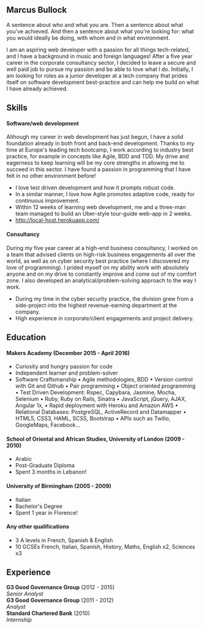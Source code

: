 ## Marcus Bullock

A sentence about who and what you are. Then a sentence about what you've achieved. And then a sentence about what you're looking for: what you would ideally be doing, with whom and in what environment.

I am an aspiring web developer with a passion for all things tech-related, and I have a background in music and foreign languages! After a five year career in the corporate consultancy sector, I decided to leave a secure and well paid job to pursue my passion and be able to love what I do. Initially, I am looking for roles as a junior developer at a tech company that prides itself on software development best-practice and can help me build on what I have already achieved.

## Skills

#### Software/web development

Although my career in web development has just begun, I have a solid foundation already in both front and back-end development. Thanks to my time at Europe's leading tech bootcamp, I work according to industry best practice, for example in concepts like Agile, BDD and TDD. My drive and eagerness to keep learning will be my core strengths in allowing me to succeed in this sector. I have found a passion in programming that I have felt in no other environment before!

- I love test driven development and how it prompts robust code.
- In a similar manner, I love how Agile promotes adaptive code, ready for continuous improvement.
- Within 12 weeks of learning web development, me and a three-man team managed to build an Uber-style tour-guide web-app in 2 weeks.
- http://local-host.herokuapp.com/


#### Consultancy

During my five year career at a high-end business consultancy, I worked on a team that advised clients on high-risk business engagements all over the world, as well as on cyber security best practice (where I discovered my love of programming). I prided myself on my ability work with absolutely anyone and on my drive to constantly improve and come out of my comfort zone. I also developed an analytical/problem-solving approach to the way I work.

- During my time in the cyber security practice, the division grew from a side-project into the highest revenue-earning department at the company.
- High experience in corporate/client engagements and project delivery.

## Education

#### Makers Academy (December 2015 - April 2016)

- Curiosity and hungry passion for code
- Independent learner and problem-solver
- Software Craftsmanship
• Agile methodologies, BDD
• Version control with Git and Github
• Pair programming
• Object­ oriented programming
• Test Driven Development: Rspec, Capybara, Jasmine, Mocha, Selenium
• Ruby, Ruby on Rails, Sinatra
• JavaScript, jQuery, AJAX, Angular 1x,
• Rapid deployment with Heroku and Amazon AWS
• Relational Databases: PostgreSQL, ActiveRecord and Datamapper
• HTML5, CSS3, HAML, SCSS, Bootstrap
• APIs such as Twilio, GoogleMaps, Facebook...

#### School of Oriental and African Studies, University of London (2009 - 2010)

- Arabic
- Post-Graduate Diploma
- Spent 3 months in Lebanon!

#### University of Birmingham (2005 - 2009)

- Italian
- Bachelor's Degree
- Spent 1 year in Florence!

#### Any other qualifications

- 3 A levels in French, Spanish & English
- 10 GCSEs French, Italian, Spanish, History, Maths, English x2, Sciences x3

## Experience

**G3 Good Governance Group** (2012 - 2015)    
*Senior Analyst*  
**G3 Good Governance Group** (2011 - 2012)   
*Analyst*  
**Standard Chartered Bank** (2010)   
*Internship*  
